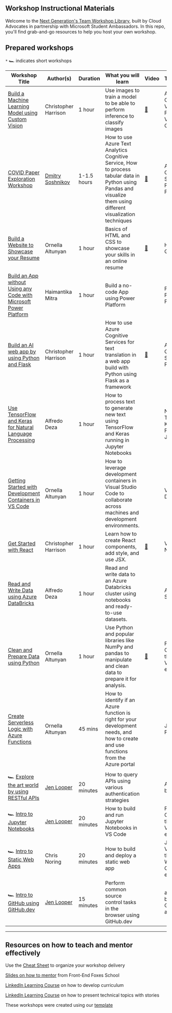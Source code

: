 ## Workshop Instructional Materials

Welcome to the [Next Generation's Team Workshop Library](presentation.pptx), built by Cloud Advocates in partnership with Microsoft Student Ambassadors. In this repo, you'll find grab-and-go resources to help you host your own workshop.

## Prepared workshops

`*` 🏎 indicates short workshops

| Workshop Title  | Author(s)  | Duration   | What you will learn | Video | Technologies | 
| ------------------------------- | ----------- |  -------------------------------------- | - | - | - |
[Build a Machine Learning Model using Custom Vision](./full/ml-model-custom-vision/README.md)|Christopher Harrison | 1 hour |  Use images to train a model to be able to perform inference to classify images | [🎥](https://youtu.be/cZ8S3W-BQTA) | Azure Custom Vision, Python, Visual Studio Code, Git | 
[COVID Paper Exploration Workshop](./full/covid-paper-text-analytics/README.md) | [Dmitry Soshnikov](http://soshnikov.com) | 1-1.5 hours | How to use Azure Text Analytics Cognitive Service, How to process tabular data in Python using Pandas and visualize them using different visualization techniques | [🎥](https://youtu.be/fpP2JVn-6OY) | Azure Cognitive Services, Python, Pandas |
[Build a Website to Showcase your Resume](./full/build-resume-website/README.md) | Ornella Altunyan | 1 hour  | Basics of HTML and CSS to showcase your skills in an online resume | [🎥](https://youtu.be/M2IrPFMFwx8) | HTML, CSS, GitHub Pages |
[Build an App without Using any Code with Microsoft Power Platform](./full/power-platform-canvas-app/README.md) | Haimantika Mitra | 1 hour  | Build a no-code App using Power Platform | | Power Apps, Power Platform |
[Build an AI web app by using Python and Flask](./full/flask-text-translator/README.md) | Christopher Harrison | 1 hour  | How to use Azure Cognitive Services for text translation in a web app build with Python using Flask as a framework | [🎥](https://youtu.be/h7GbZzmjJRE) | Azure Cognitive Services, Python, Flask | 
[Use TensorFlow and Keras for Natural Language Processing](./full/intro-nlp-tensorflow/README.md) | Alfredo Deza | 1 hour  | How to process text to generate new text using TensorFlow and Keras running in Jupyter Notebooks | | NLP, TensorFlow, Keras, Python, Jupyter |
[Getting Started with Development Containers in VS Code](./full/using-dev-containers-vscode/README.md) | Ornella Altunyan | 1 hour | How to leverage development containers in Visual Studio Code to collaborate across machines and development environments. | | VS Code, Docker, Git |
[Get Started with React](./full/intro-react/README.md) | Christopher Harrison | 1 hour  | Learn how to create React components, add style, and use JSX.  | [🎥](https://youtu.be/_id4QTDI5yg) | VS Code, Node, Git |
[Read and Write Data using Azure DataBricks](./full/intro-databricks/README.md) | Alfredo Deza | 1 hour  | Read and write data to an Azure Databricks cluster using notebooks and ready-to-use datasets. | | Azure Subscription |
[Clean and Prepare Data using Python](./full/clean-prepare-data-python/README.md) | Ornella Altunyan | 1 hour  | Use Python and popular libraries like NumPy and pandas to manipulate and clean data to prepare it for analysis. | [🎥](https://youtu.be/DVlE8kS5lcU) | Python, VS Code, and the Python VS Code extension |
[Create Serverless Logic with Azure Functions](./full/azure-functions/README.md) | Ornella Altunyan | 45 mins  | How to identify if an Azure function is right for your development needs, and how to create and use functions from the Azure portal | | JavaScript or PowerShell |
| |
🏎 [Explore the art world by using RESTful APIs](./short/explore-art-rest-api/README.md) | [Jen Looper](https://jenlooper.com) | 20 minutes  | How to query APIs using various authentication strategies | | A modern browser |
🏎 [Intro to Jupyter Notebooks](./short/intro-jupyter-notebooks-python/README.md) | [Jen Looper](https://jenlooper.com) | 20 minutes  | How to build and run Jupyter Notebooks in VS Code | | Python, VS Code, and the Python VS Code extension |
🏎 [Intro to Static Web Apps](./short/intro-static-web-apps/README.md) | Chris Noring | 20 minutes  | How to build and deploy a static web app | | JavaScript, VS Code, and the Static Web App VS Code extension |
🏎 [Intro to GitHub using GitHub.dev](./short/intro-github-dev/README.md) | [Jen Looper](https://jenlooper.com) | 15 minutes  | Perform common source control tasks in the browser using GitHub.dev | | a modern browser, GitHub account |

---

## Resources on how to teach and mentor effectively

Use the [Cheat Sheet](./cheat-sheet.md) to organize your workshop delivery

[Slides on how to mentor](https://github.com/FrontEndFoxes/art/blob/main/frontend-foxes-mentor-training.pdf) from Front-End Foxes School

[LinkedIn Learning Course](https://www.linkedin.com/learning/teaching-techniques-developing-curriculum/welcome?autoAdvance=true&autoSkip=false&autoplay=true&resume=true&u=3322) on how to develop curriculum

[LinkedIn Learning Course](https://www.linkedin.com/learning/presenting-technical-information-with-stories/storytelling-for-technical-presentations?autoAdvance=true&autoSkip=false&autoplay=true&resume=true&u=3322) on how to present technical topics with stories

These workshops were created using our [template](https://github.com/microsoft/workshop-template)
